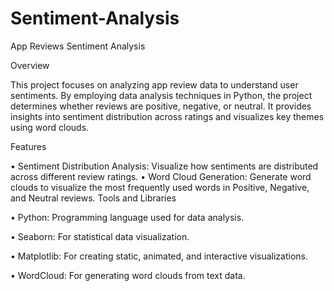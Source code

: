 # Sentiment-Analysis

App Reviews Sentiment Analysis

Overview

This project focuses on analyzing app review data to understand user sentiments. By employing data analysis techniques in Python, the project determines whether reviews are positive, negative, or neutral. It provides insights into sentiment distribution across ratings and visualizes key themes using word clouds.

Features

•	Sentiment Distribution Analysis: Visualize how sentiments are distributed across different review ratings.
•	Word Cloud Generation: Generate word clouds to visualize the most frequently used words in Positive, Negative, and Neutral reviews.
Tools and Libraries

•	Python: Programming language used for data analysis.

•	Seaborn: For statistical data visualization.

•	Matplotlib: For creating static, animated, and interactive visualizations.

•	WordCloud: For generating word clouds from text data.
